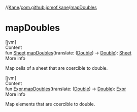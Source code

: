 //[Kane](../index.md)/[com.github.jomof.kane](index.md)/[mapDoubles](map-doubles.md)



# mapDoubles  
[jvm]  
Content  
fun [Sheet](../com.github.jomof.kane.impl.sheet/-sheet/index.md).[mapDoubles](map-doubles.md)(translate: ([Double](https://kotlinlang.org/api/latest/jvm/stdlib/kotlin/-double/index.html)) -> [Double](https://kotlinlang.org/api/latest/jvm/stdlib/kotlin/-double/index.html)): [Sheet](../com.github.jomof.kane.impl.sheet/-sheet/index.md)  
More info  


Map cells of a sheet that are coercible to double.

  


[jvm]  
Content  
fun [Expr](-expr/index.md).[mapDoubles](map-doubles.md)(translate: ([Double](https://kotlinlang.org/api/latest/jvm/stdlib/kotlin/-double/index.html)) -> [Double](https://kotlinlang.org/api/latest/jvm/stdlib/kotlin/-double/index.html)): [Expr](-expr/index.md)  
More info  


Map elements that are coercible to double.

  



